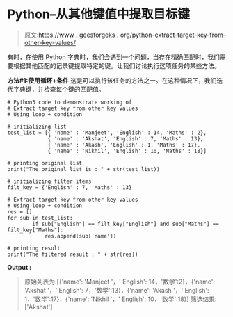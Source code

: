 # Python–从其他键值中提取目标键

> 原文:[https://www . geesforgeks . org/python-extract-target-key-from-other-key-values/](https://www.geeksforgeeks.org/python-extract-target-key-from-other-key-values/)

有时，在使用 Python 字典时，我们会遇到一个问题，当存在精确匹配时，我们需要根据其他匹配的记录键提取特定的键。让我们讨论执行这项任务的某些方法。

**方法#1:使用循环+条件**
这是可以执行该任务的方法之一。在这种情况下，我们迭代字典键，并检查每个键的匹配值。

```
# Python3 code to demonstrate working of 
# Extract target key from other key values
# Using loop + condition

# initializing list
test_list = [{ 'name' : 'Manjeet', 'English' : 14, 'Maths' : 2}, 
             { 'name' : 'Akshat', 'English' : 7, 'Maths' : 13},
             { 'name' : 'Akash', 'English' : 1, 'Maths' : 17},
             { 'name' : 'Nikhil', 'English' : 10, 'Maths' : 18}]

# printing original list
print("The original list is : " + str(test_list))

# initializing filter items 
filt_key = {'English' : 7, 'Maths' : 13}

# Extract target key from other key values
# Using loop + condition
res = []
for sub in test_list:
        if sub["English"] == filt_key["English"] and sub["Maths"] == filt_key["Maths"]:
            res.append(sub['name'])

# printing result 
print("The filtered result : " + str(res)) 
```

**Output :**

> 原始列表为:[{'name': 'Manjeet '，' English': 14，'数学':2}，{'name': 'Akshat '，' English': 7，'数学':13}，{'name': 'Akash '，' English': 1，'数学':17}，{'name': 'Nikhil '，' English': 10，'数学':18}]
> 筛选结果:['Akshat']